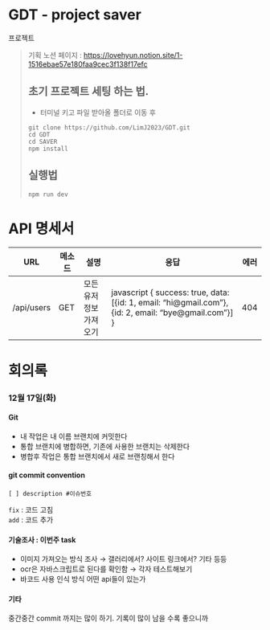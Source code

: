 # GDT - project saver

프로젝트

> 기획 노션 페이지 : https://lovehyun.notion.site/1-1516ebae57e180faa9cec3f138f17efc
>
> ## 초기 프로젝트 세팅 하는 법.
>
> -   터미널 키고 파일 받아올 폴더로 이동 후
>
> ```shell
> git clone https://github.com/LimJ2023/GDT.git
> cd GDT
> cd SAVER
> npm install
> ```
>
> ## 실행법
>
> ```shell
> npm run dev
> ```

<!--
> ## 만약 프로젝트에 문제 생길 시 이렇게 초기화 하세요
> 1. vite 사이트에 접속하기 https://ko.vite.dev/guide/
> 2. 터미널에서 명령어 사용 $ npm create vite@latest
> 3.  ![1번](image/1번.png)
> 4.  ![2번](image/2번.png)
> 4.  ![3번](image/3번.png)
> 5.  사진대로 따라하면 끝
 -->

# API 명세서

  <table>
    <thead>
    <tr>
      <th>
        URL
      </th>
      <th>
        메소드
      </th>
      <th>
        설명
      </th>
      <th>
        응답
      </th>
      <th>
        에러
      </th>
    </tr>
      </thead>
    <tbody>
      <tr>
        <td>/api/users</td>
        <td>GET</td>
        <td>모든 유저 정보 가져오기</td>
        <td>javascript
          { success: true, data: [{id: 1, email: “hi@gmail.com”}, {id: 2, email: “bye@gmail.com”}] }
          </td>
        <td>404</td>
      </tr>
    </tbody>
  </table>

# 회의록

### 12월 17일(화)

#### Git

-   내 작업은 내 이름 브랜치에 커밋한다
-   통합 브랜치에 병합하면, 기존에 사용한 브랜치는 삭제한다
-   병합후 작업은 통합 브랜치에서 새로 브랜칭해서 한다

#### git commit convention

`[ ] description #이슈번호`

`fix` : 코드 고침  
`add` : 코드 추가

#### 기술조사 : 이번주 task

-   이미지 가져오는 방식 조사 → 갤러리에서? 사이트 링크에서? 기타 등등
-   ocr은 자바스크립트로 된다를 확인함 → 각자 테스트해보기
-   바코드 사용 인식 방식 어떤 api들이 있는가

#### 기타

중간중간 commit 까지는 많이 하기. 기록이 많이 남을 수록 좋으니까
